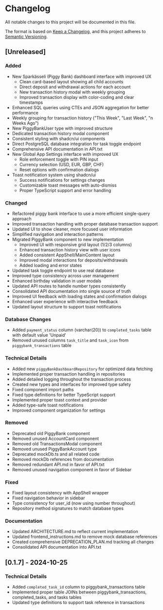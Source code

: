 # Changelog

All notable changes to this project will be documented in this file.

The format is based on [Keep a Changelog](https://keepachangelog.com/en/1.0.0/),
and this project adheres to [Semantic Versioning](https://semver.org/spec/v2.0.0.html).

## [Unreleased]

### Added

- New Sparkässeli (Piggy Bank) dashboard interface with improved UX
  - Clean card-based layout showing all child accounts
  - Direct deposit and withdrawal actions for each account
  - New transaction history modal with weekly grouping
  - Improved transaction display with color-coding and clear timestamps
- Enhanced SQL queries using CTEs and JSON aggregation for better performance
- Weekly grouping for transaction history ("This Week", "Last Week", "n Weeks Ago")
- New PiggyBankUser type with improved structure
- Dedicated transaction history modal component
- Consistent styling with shadcn/ui components
- Direct PostgreSQL database integration for task toggle endpoint
- Comprehensive API documentation in API.txt
- New Global App Settings interface with improved UX
  - Role enforcement toggle with PIN input
  - Currency selection (USD, EUR, GBP, CHF)
  - Reset options with confirmation dialogs
- Toast notification system using shadcn/ui
  - Success notifications for settings changes
  - Customizable toast messages with auto-dismiss
  - Proper TypeScript support and error handling

### Changed

- Refactored piggy bank interface to use a more efficient single-query approach
- Improved transaction handling with proper database transaction support
- Updated UI to show cleaner, more focused user information
- Simplified navigation and interaction patterns
- Migrated PiggyBank component to new implementation
  - Improved UI with responsive grid layout (1/2/3 columns)
  - Enhanced transaction history view with user icons
  - Added consistent AppShell/MainContent layout
  - Improved modal interactions for deposits/withdrawals
  - Added loading and error states
- Updated task toggle endpoint to use real database
- Improved type consistency across user management
- Enhanced birthday validation in user modals
- Updated API routes to handle number types consistently
- Consolidated API documentation into single source of truth
- Improved UI feedback with loading states and confirmation dialogs
- Enhanced user experience with interactive feedback
- Updated layout structure to support toast notifications

### Database Changes

- Added `payment_status` column (varchar(20)) to `completed_tasks` table with default value 'Unpaid'
- Removed unused columns `task_title` and `task_icon` from `piggybank_transactions` table

### Technical Details

- Added new `piggyBankDashboardRepository` for optimized data fetching
- Implemented proper transaction handling in repositories
- Added detailed logging throughout the transaction process
- Created new types and interfaces for improved type safety
- Fixed component import paths
- Fixed type definitions for better TypeScript support
- Implemented proper toast context and provider
- Added type-safe toast notifications
- Improved component organization for settings

### Removed

- Deprecated old PiggyBank component
- Removed unused AccountCard component
- Removed old TransactionsModal component
- Removed unused PiggyBankAccount type
- Deprecated mockDb.ts and all related code
- Removed mockDb references from documentation
- Removed redundant API.md in favor of API.txt
- Removed unused navigation component in favor of Sidebar

### Fixed

- Fixed layout consistency with AppShell wrapper
- Fixed navigation behavior in sidebar
- Type consistency for user_id (now using number throughout)
- Repository method signatures to match database types

### Documentation

- Updated ARCHITECTURE.md to reflect current implementation
- Updated frontend_instructions.md to remove mock database references
- Created comprehensive DEPRECATION_PLAN.md tracking all changes
- Consolidated API documentation into API.txt

## [0.1.7] - 2024-10-25

### Technical Details

- Added `completed_task_id` column to piggybank_transactions table
- Implemented proper table JOINs between piggybank_transactions, completed_tasks, and tasks tables
- Updated type definitions to support task reference in transactions
